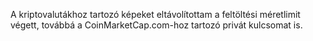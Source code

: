 A kriptovalutákhoz tartozó képeket eltávolítottam a feltöltési méretlimit végett, továbbá a CoinMarketCap.com-hoz tartozó privát kulcsomat is.
